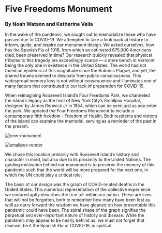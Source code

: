 # Five Freedoms Monument
### By Noah Watson and Katherine Vella

In the wake of the pandemic, we sought out to memorialize those who have passed due to COVID-19. We attempted to take a look back at history to inform, guide, and inspire our monument design. We asked ourselves, how has the Spanish Flu of 1918, from which an estimated 675,000 Americans died, been preserved in time? Our research quickly revealed that physical tributes to this tragedy are exceedingly scarce — a mere bench in Vermont being the only one in existence in the United States. The world had not faced an epidemic of this magnitude since the Bubonic Plague, and yet, the shared trauma seemed to dissipate from public consciousness. This widespread memory loss is not without consequence and illuminates one of many factors that contributed to our lack of preparation for COVID-19.



When reimagining Roosevelt Island’s Four Freedoms Park, we channeled the island’s legacy as the host of New York City’s Smallpox Hospital, designed by James Renwick Jr in 1854, which can be seen just as you enter the park. We updated the Four Freedoms Monument to include a contemporary fifth freedom - Freedom of Health. Both residents and visitors of the island can examine the memorial, serving as a reminder of the past in the present.

![new-monument](https://user-images.githubusercontent.com/54759000/127085910-78a7d834-5a55-4803-bd9e-0060c5dc53a7.jpg)

![smallpox-render](https://user-images.githubusercontent.com/54759000/127085763-e82c94f0-5f26-4658-bba9-4af3bcf6b8b1.jpg)


We chose this location primarily with Roosevelt Island’s history and character in mind, but also due to its proximity to the United Nations. The guiding motivation behind our monument is to preserve the memory of this pandemic such that the world will be more prepared for the next one, in which the UN could play a critical role.

The basis of our design was the graph of COVID-related deaths in the United States. This numerical representation of the collective experience we endured aptly describes the true toll within our nation. These are lives that will not be forgotten, both to remember how many have been lost as well as carry forward the wisdom we have gleaned on how preventable this pandemic could have been. The spiral shape of the graph signifies the perpetual and ever-important nature of history and disease. While the pandemic may appear to be nearly behind us, we must not forget that disease, be it the Spanish Flu or COVID-19, is cyclical.

##### 

